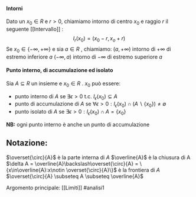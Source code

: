 #### Intorni
Dato un $x_{0}\in R$ e $r > 0$, chiamiamo intorno di centro $x_{0}$ e raggio $r$ il seguente [[Intervallo]] :$$I_{r}(x_{0})=(x_{0}-r,x_{o}+r)$$
Se $x_{0}\in \{-\infty,+\infty\}$ e sia $a \in R$ , chiamiamo:
	$(a,+\infty)$ intorno di $+\infty$ di estremo inferiore $a$
	$(-\infty,a)$ intorno di $-\infty$ di estremo superiore $a$


#### Punto interno, di accumulazione ed isolato
Sia $A\subseteq R$ un insieme e $x_{0}\in R$ .
$x_{0}$ può essere:
- punto interno di $A$ se $\exists \epsilon>0$ t.c. $I_{\epsilon}(x_{0})\subseteq A$ 
- punto di accumulazione di $A$ se $\forall \epsilon> 0 : I_{\epsilon}(x_{0})\cap (A\backslash \{x_{0}\}) \neq \emptyset$ 
- punto isolato di $A$ se $\exists \epsilon>0: I_{\epsilon}(x_{0})\cap A=\{x_{0}\}$ 

**NB:** ogni punto interno è anche un punto di accumulazione

## Notazione:
$\overset{\circ}{A}$ è la parte interna di $A$
$\overline{A}$ è la chiusura di A
$\delta A = \overline{A}\backslash\overset{\circ}{A} = \{x\in\overline{A}:x\notin \overset{\circ}{A}\}$ è la frontiera di $A$ 
$\overset{\circ}{A} \subseteq A \subseteq \overline{A}$ 

Argomento principale: [[Limiti]]
#analisi1